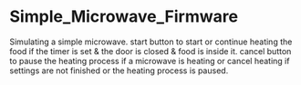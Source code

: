 # Simple_Microwave_Firmware
Simulating a simple microwave.
start button to start or continue heating the food if the timer is set & the door is closed & food is inside it.
cancel button to pause the heating process if a microwave is heating or cancel heating if settings are not finished or the heating process is paused.
